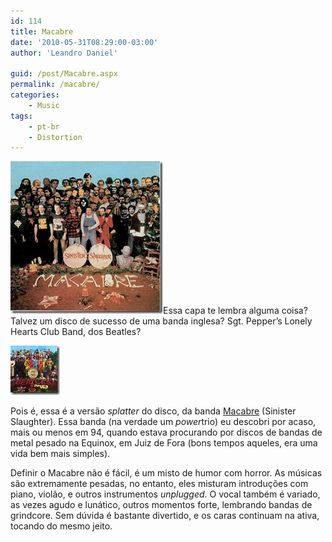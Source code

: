 ```yaml
---
id: 114
title: Macabre
date: '2010-05-31T08:29:00-03:00'
author: 'Leandro Daniel'

guid: /post/Macabre.aspx
permalink: /macabre/
categories:
    - Music
tags:
    - pt-br
    - Distortion
---
```


[![Macabre - Sinister](/assets/pics/Macabre%20-%20Sinister_thumb.jpg "Macabre - Sinister")](/assets/pics/Macabre%20-%20Sinister.jpg)Essa capa te lembra alguma coisa? Talvez um disco de sucesso de uma banda inglesa? Sgt. Pepper’s Lonely Hearts Club Band, dos Beatles?

![beatles_sgt_peppers](/assets/pics/beatles_sgt_peppers_thumb.jpg "beatles_sgt_peppers")

Pois é, essa é a versão *splatter* do disco, da banda [Macabre](http://www.youtube.com/results?search_query=macabre+sinister+slaughter&aq=f) (Sinister Slaughter). Essa banda (na verdade um *power*trio) eu descobri por acaso, mais ou menos em 94, quando estava procurando por discos de bandas de metal pesado na Equinox, em Juiz de Fora (bons tempos aqueles, era uma vida bem mais simples).

Definir o Macabre não é fácil, é um misto de humor com horror. As músicas são extremamente pesadas, no entanto, eles misturam introduções com piano, violão, e outros instrumentos *unplugged*. O vocal também é variado, as vezes agudo e lunático, outros momentos forte, lembrando bandas de grindcore. Sem dúvida é bastante divertido, e os caras continuam na ativa, tocando do mesmo jeito.
